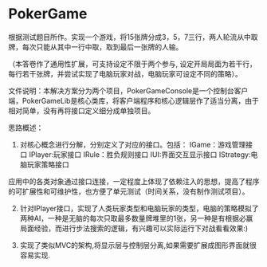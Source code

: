 # PokerGame
根据测试题目所作。实现一个游戏，将15张牌分成3，5，7三行，两人轮流从中取牌，每次只能从其中一行中取，取到最后一张牌的人输。

（本答卷作了通用性扩展，可支持设定不限于两个参与, 设定开局局面为若干行，每行若干张牌，并尝试实现了电脑玩家对战，电脑玩家可设定不同的策略）。

文件说明：本解决方案分为两个项目，PokerGameConsole是一个控制台客户端，PokerGameLib是核心类库，将客户端程序和核心逻辑层作了适当分离，由于相对简单，没有再将接口定义细分成单独项目。

思路概述：
1. 对核心概念进行分解，分别定义了对应的接口。包括：
  IGame：游戏管理接口
  IPlayer:玩家接口
  IRule：胜负规则接口
  IUI:界面交互显示接口
  IStrategy:电脑玩家策略接口
  
  应用中的各类对象通过接口连接，一定程度上体现了依赖注入的思想，提高了程序的可扩展性和可维护性，也方便了单元测试（时间关系，没有制作测试项目）。
  
2. 针对IPlayer接口，实现了人类玩家类型和电脑玩家的类型，电脑的策略模拟了两种AI，一种是无脑的每次只取最多数量牌堆里的1张，另一种是有根据必赢局面经验，而进行步法搜索的逻辑，有兴趣可以实际运行下对战看看效果:)

3. 实现了类似MVC的架构,将显示层与控制层分离,如果需要扩展成图形界面就很容易实现.

